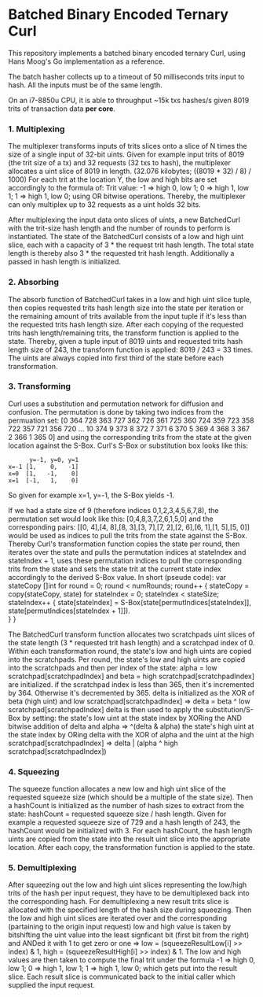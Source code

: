 # Batched Binary Encoded Ternary Curl

This repository implements a batched binary encoded ternary Curl, using Hans Moog's Go implementation as a reference.

The batch hasher collects up to a timeout of 50 milliseconds trits input to hash. All the inputs must be of the same length.

On an i7-8850u CPU, it is able to throughput ~15k txs hashes/s given 8019 trits of transaction data **per core**.

### 1. Multiplexing
The multiplexer transforms inputs of trits slices onto a slice of N times the size of a single input of 32-bit uints.
Given for example input trits of 8019 (the trit size of a tx) and 32 requests (32 txs to hash), the multiplexer
allocates a uint slice of 8019 in length. (32.076 kilobytes; ((8019 * 32) / 8) / 1000)
For each trit at the location Y, the low and high bits are set accordingly to the formula of:
Trit value: -1 => high 0, low 1; 0 => high 1, low 1; 1 => high 1, low 0; using OR bitwise operations.
Thereby, the multiplexer can only multiplex up to 32 requests as a uint holds 32 bits.

After multiplexing the input data onto slices of uints, a new BatchedCurl with the trit-size hash length
and the number of rounds to perform is instantiated. 
The state of the BatchedCurl consists of a low and high uint slice, each with a capacity of 3 * the request trit hash length.
The total state length is thereby also 3 * the requested trit hash length. Additionally a passed in hash length is initialized.

### 2. Absorbing
The absorb function of BatchedCurl takes in a low and high uint slice tuple, then copies requested trits hash length size
into the state per iteration or the remaining amount of trits available from the input tuple if it's less than the 
requested trits hash length size. After each copying of the requested trits hash length/remaining trits, the transform
function is applied to the state. Thereby, given a tuple input of 8019 uints and requested trits hash length size of 243,
the transform function is applied: 8019 / 243 = 33 times. The uints are always copied into first third of the state
before each transformation.

### 3. Transforming
Curl uses a substitution and permutation network for diffusion and confusion. 
The permutation is done by taking two indices from the permuation set: [0 364 728 363 727 362 726 361 725 360 724 359 723 358 722 357 721 356 720 ... 10 374 9 373 8 372 7 371 6 370 5 369 4 368 3 367 2 366 1 365 0] and 
using the corresponding trits from the state at the given location against the S-Box. 
Curl's S-Box or substitution box looks like this:
```
      y=-1, y=0, y=1
x=-1 [1,    0,   -1]
x=0  [1,   -1,    0]
x=1  [-1,   1,    0]
``` 
So given for example x=1, y=-1, the S-Box yields -1.

If we had a state size of 9 (therefore indices 0,1,2,3,4,5,6,7,8), the permutation set would look like this:
[0,4,8,3,7,2,6,1,5,0] and the corresponding pairs: [[0, 4],[4, 8],[8, 3],[3, 7],[7, 2],[2, 6],[6, 1],[1, 5],[5, 0]] would be
used as indices to pull the trits from the state against the S-Box.
Thereby Curl's transformation function copies the state per round, then iterates over the state and pulls the permutation indices at stateIndex and stateIndex + 1, uses these permutation indices to pull the corresponding trits from the state and sets the state trit at the current state index accordingly to the derived S-Box value.
In short (pseude code):
var stateCopy []int
for round = 0; round < numRounds; round++ {
	stateCopy = copy(stateCopy, state)
	for stateIndex = 0; stateIndex < stateSize; stateIndex++ {
		state[stateIndex] = S-Box(state[permutIndices[stateIndex]], state[permutIndices[stateIndex + 1]]).	
	}
}

The BatchedCurl transform function allocates two scratchpads uint slices of the state length (3 * requested trit hash length)
and a scratchpad index of 0.
Within each transformation round, the state's low and high uints are copied into the scratchpads.
Per round, the state's low and high uints are copied into the scratchpads and then per index of the state:
alpha = low scratchpad[scratchpadIndex] and beta = high scratchpad[scratchpadIndex] are initialized.
if the scratchpad index is less than 365, then it's incremented by 364. Otherwise it's decremented by 365.
delta is initialized as the XOR of beta (high uint) and low scratchpad[scratchpadIndex] => delta = beta ^ low scratchpad[scratchpadIndex]
delta is then used to apply the substitution/S-Box by setting: 
the state's low uint at the state index by XORing the AND bitwise addition of delta and alpha => ^(delta & alpha) 
the state's high uint at the state index by ORing delta with the XOR of alpha and the uint at the 
high scratchpad[scratchpadIndex] => delta | (alpha ^ high scratchpad[scratchpadIndex])

### 4. Squeezing
The squeeze function allocates a new low and high uint slice of the requested squeeze size (which should be a multiple of the state size).
Then a hashCount is initialized as the number of hash sizes to extract from the state: hashCount = requested squeeze size / hash length.
Given for example a requested squeeze size of 729 and a hash length of 243, the hashCount would be initialized with 3.
For each hashCount, the hash length uints are copied from the state into the result uint slice into the appropriate location. 
After each copy, the transformation function is applied to the state.

### 5. Demultiplexing
After squeezing out the low and high uint slices representing the low/high trits of the hash per input request, they have to
be demultiplexed back into the corresponding hash. For demultiplexing a new result trits slice is allocated with the specified length
of the hash size during squeezing. Then the low and high uint slices are iterated over and the corresponding (partaining to the origin input request) low and high value is taken by bitshifting the uint value into the least signficant bit (first bit from the right) and ANDed it with 1 to get zero or one => low = (squeezeResultLow[i] >> index) & 1, high = (squeezeResultHigh[i] >> index) & 1. The low and high values
are then taken to compute the final trit under the formula -1 => high 0, low 1; 0 => high 1, low 1; 1 => high 1, low 0; which gets
put into the result slice. Each result slice is communicated back to the initial caller which supplied the input request.